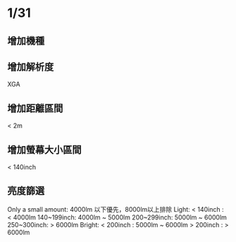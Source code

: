 # 1/31
## 增加機種

## 增加解析度
XGA

## 增加距離區間
< 2m

## 增加螢幕大小區間
< 140inch

## 亮度篩選
Only a small amount: 4000lm 以下優先，8000lm以上排除
Light:  < 140inch  : < 4000lm
        140~199inch: 4000lm ~ 5000lm
        200~299inch: 5000lm ~ 6000lm
        250~300inch: > 6000lm
Bright: < 200inch  : 5000lm ~ 6000lm
        > 200inch  : > 6000lm
